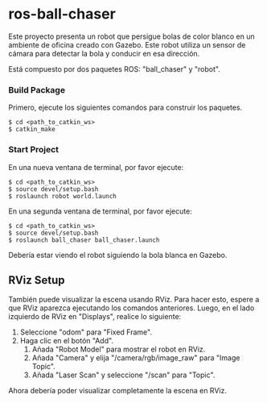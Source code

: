 
# ros-ball-chaser
Este proyecto presenta un robot que persigue bolas de color blanco en un ambiente de oficina creado con Gazebo. Este robot utiliza un sensor de cámara para detectar la bola y conducir en esa dirección.

Está compuesto por dos paquetes ROS: "ball_chaser" y "robot".


### Build Package

Primero, ejecute los siguientes comandos para construir los paquetes.
```
$ cd <path_to_catkin_ws>
$ catkin_make
```

### Start Project

En una nueva ventana de terminal, por favor ejecute:
```
$ cd <path_to_catkin_ws>
$ source devel/setup.bash
$ roslaunch robot world.launch
```

En una segunda ventana de terminal, por favor ejecute:
```
$ cd <path_to_catkin_ws>
$ source devel/setup.bash
$ roslaunch ball_chaser ball_chaser.launch
```

Debería estar viendo el robot siguiendo la bola blanca en Gazebo.

## RViz Setup

También puede visualizar la escena usando RViz. Para hacer esto, espere a que RViz aparezca ejecutando los comandos anteriores. Luego, en el lado izquierdo de RViz en "Displays", realice lo siguiente:

1. Seleccione "odom" para "Fixed Frame".
2. Haga clic en el botón "Add".
   1. Añada "Robot Model" para mostrar el robot en RViz.
   2. Añada "Camera" y elija "/camera/rgb/image_raw" para "Image Topic".
   3. Añada "Laser Scan" y seleccione "/scan" para "Topic".

Ahora debería poder visualizar completamente la escena en RViz.


